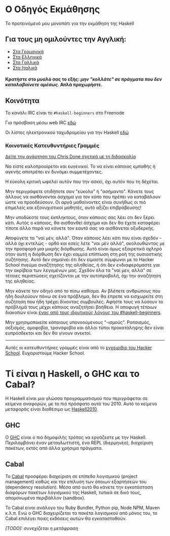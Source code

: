 
# Ο Οδηγός Εκμάθησης

Το προτεινόμενό μου μονοπάτι για την εκμάθηση της Haskell

## Για τους μη ομιλούντες την Αγγλική:

* [Στα Γερμανικά](guide-de.md)
* [Στα Ελληνικά](guide-el.md)
* [Στα Γαλλικά](guide-fr.md)
* [Στα Ιταλικά](guide-it.md)

#### Κρατήστε στο μυαλό σας το εξής: *μην "κολλάτε" σε πράγματα που δεν καταλαβαίνετε αμέσως*. Απλά προχωρήστε.

## Κοινότητα

Το κανάλι IRC είναι το `#haskell-beginners` στο Freenode

Για πρόσβαση μέσω web IRC [εδώ](http://webchat.freenode.net/)

Οι λίστες ηλεκτρονικού ταχυδρομείου για την Haskell [εδώ](https://wiki.haskell.org/Mailing_lists)

### Κοινοτικές Κατευθυντήριες Γραμμές

[Δείτε την ανάρτηση του Chris Done σχετικά με τη διδασκαλία](http://chrisdone.com/posts/teaching)

Να είστε καλοπροαίρετοι και ευγενικοί. Το να είναι κάποιος εμπαθής ή αγενής αποτρέπει εν δυνάμει συμμετέχοντες.

Η εύκολη κριτική ωφελεί αυτόν που την ασκεί, όχι αυτόν που τη δέχεται.

Μην περιγράφετε οτιδήποτε σαν "εύκολο" ή "ασήμαντο". Κάνετε τους άλλους να αισθάνονται άσχημα για τον κόπο που πρέπει να καταβάλουν ώστε να προοδεύσουν. Οι αργά μαθαίνοντες είναι συνήθως οι πιό επιμελείς και εξονυχιστικοί μαθητές, αυτό αξίζει επιβράβευσης!

Μην υποδύεστε τους έκπληκτους, όταν κάποιος σας λέει οτι δεν ξέρει κάτι. Αυτός ο κάποιος, θα αισθανθεί άσχημα και δεν θα έχετε καταφέρει τίποτε άλλο παρά να κάνετε τον εαυτό σας να αισθάνεται οξυδερκής.

Αποφύγετε τα "ναί μέν, αλλά". Όταν κάποιος λέει κάτι που είναι σχεδόν - αλλά όχι εντελώς - ορθό και εσείς λέτε "ναι μέν αλλά", ακολουθώντας με την προσφορά μια μικρής διόρθωσης. Αυτό είναι όμως εξαιρετικά οχληρό όταν αυτή η διόρθωση δεν έχει καμμία επίπτωση στη ροή της ουσιαστικής συζήτησης. Αυτό δεν σημαίνει ότι δεν είμαστε σύμφωνοι με το Hacker School πνεύμα αναζήτησης της αληθείας, ή ότι δεν ενδιαφερόμαστε για την ακρίβεια των λεγομένων μας. Σχεδόν όλα τα "ναί μεν, αλλά" σε τέτοιες περιπτώσεις σχετίζονται με την αυτοπροβολή, όχι την αναζήτηση της αληθείας.

Μην κάνετε τον οδηγό από το πίσω καθίσμα. Αν βλέπετε ανθρώπους που ήδη δουλεύουν πάνω σε ένα πρόβλημα, δεν θα έπρεπε να εισχωρείτε στη συζήτηση που ήδη τρέχει δίνοντας συμβουλές. Αφήστε τους να λύσουν το πρόβλημά τους μέχρι κάποιος αναζητήσει βοήθεια. Η αποφυγή τέτοιων διακοπών είναι [ένας από τους ιδρυτικούς λόγους του #haskell-beginners](http://chrisdone.com/posts/teaching).

Μην χρησιμοποιείτε κάποιους υπονοούμενους "-ισμούς". Ρατσισμός, σεξισμός, ομοφοβία, τρανσφοβία και άλλοι τύποι προκατάληψης δεν είναι ευπρόσδεκτοι και δεν θα γίνουν ανεκτοί.

---

Αυτές οι κατευθυντήριες γραμμές είναι από το [εγχειρίδιο του Hacker School](https://www.hackerschool.com/manual). Ευχαριστούμε Hacker School.

# Τί είναι η Haskell, o GHC και το Cabal?
H Haskell είναι μια γλώσσα προγραμματισμού που περιγράφεται σε κείμενα αναφορών, με το πιό πρόσφατο αυτό του 2010. Αυτό το κείμενο μεταφοράς είναι διαθέσιμο ως [Haskell2010](http://www.haskell.org/onlinereport/haskell2010/).

## GHC

Ο [GHC](http://www.haskell.org/ghc/) είναι ο πιό δημοφιλής τρόπος να εργάζεστε με την Haskell. Περιλαμβάνει έναν μεταγλωττιστή, ένα REPL (διερμηνέα), διαχείριση πακέτων, εκτός από άλλα χρήσιμα πράγματα.

## Cabal

Το [Cabal](https://www.haskell.org/cabal/download.html) προσφέρει διαχείριση σε επίπεδο λογισμικού (project management) καθώς και την επίλυση των όποιων εξαρτήσεών του (dependency resolution).
Μέσα από αυτό θα κάνετε την εγκατάσταση διαφόρων πακέτων λογισμικού της Haskell, τυπικά σε δικό τους, απομονωμένο περιβάλλον (sandbox).

To Cabal είναι ανάλογο του Ruby Bundler, Python pip, Node NPM, Maven κ.λ.π. Ενώ ο GHC διαχειρίζεται τα πακέτα λογισμικού από μόνος του, το Cabal επιλέγει ποιές εκδόσεις αυτών θα εγκατασταθούν.

*[TODO]: συνεχίζεται η μετάφραση*
